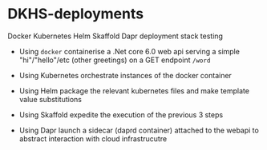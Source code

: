# DKHS-deployments
Docker Kubernetes Helm Skaffold Dapr deployment stack testing

* Using `docker` containerise a .Net core 6.0 web api serving a simple "hi"/"hello"/etc (other greetings) on a GET endpoint `/word`

* Using Kubernetes orchestrate instances of the docker container

* Using Helm package the relevant kubernetes files and make template value substitutions 

* Using Skaffold expedite the execution of the previous 3 steps 

* Using Dapr launch a sidecar (daprd container) attached to the webapi to abstract interaction with cloud infrastrucutre
